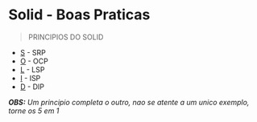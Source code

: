 # Solid - Boas Praticas
> PRINCIPIOS DO SOLID
-   [S](./principios/1-S.md) - SRP
-   [O](./principios/2-O.md) - OCP
-   [L](./principios/3-L.md) - LSP
-   [I](./principios/4-I.md) - ISP
-   [D](./principios/5-D.md) - DIP

***OBS:*** *Um principio completa o outro, nao se atente a um unico exemplo, torne os 5 em 1*